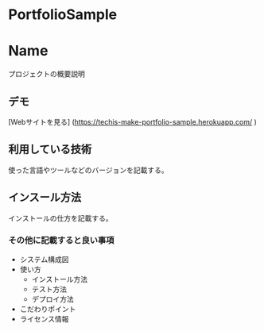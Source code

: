 # PortfolioSample
Name
====

プロジェクトの概要説明

## デモ
[Webサイトを見る] (https://techis-make-portfolio-sample.herokuapp.com/ )

## 利用している技術
使った言語やツールなどのバージョンを記載する。

## インスール方法
インストールの仕方を記載する。

### その他に記載すると良い事項
* システム構成図
* 使い方
    * インストール方法
    * テスト方法
    * デプロイ方法
* こだわりポイント
* ライセンス情報
